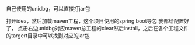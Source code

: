 自己使用的unidbg，可以直接打jar包


打开idea，然后加载maven工程，这个项目使用的spring boot导包
我都给配置好了，
点击右边unidbg对应maven总工程的clear然后install，之后在各个工程文件的targert目录中可以找到对应的jar包